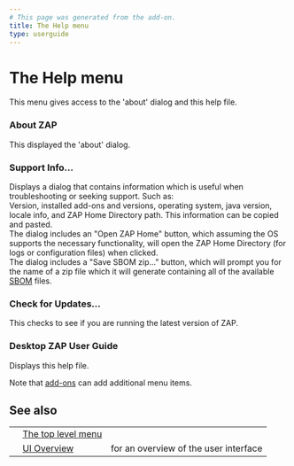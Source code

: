 ```yaml
---
# This page was generated from the add-on.
title: The Help menu
type: userguide
---
```


# The Help menu

This menu gives access to the 'about' dialog and this help file.

### About ZAP

This displayed the 'about' dialog.

### Support Info...

Displays a dialog that contains information which is useful when troubleshooting or seeking support. Such as:  
Version, installed add-ons and versions, operating system, java version, locale info, and ZAP Home Directory path. This information can be copied and pasted.   
The dialog includes an "Open ZAP Home" button, which assuming the OS supports the necessary functionality, will open the ZAP Home Directory (for logs or configuration files) when clicked.   
The dialog includes a "Save SBOM zip..." button, which will prompt you for the name of a zip file which it will generate containing all of the available [SBOM](/docs/desktop/start/features/sbom/) files.

### Check for Updates...

This checks to see if you are running the latest version of ZAP.

### Desktop ZAP User Guide

Displays this help file.


Note that [add-ons](/docs/desktop/start/features/addons/) can add additional menu items.

## See also

|   |                                                |                                       |
|---|------------------------------------------------|---------------------------------------|
|   | [The top level menu](/docs/desktop/ui/tlmenu/) |                                       |
|   | [UI Overview](/docs/desktop/ui/)               | for an overview of the user interface |
